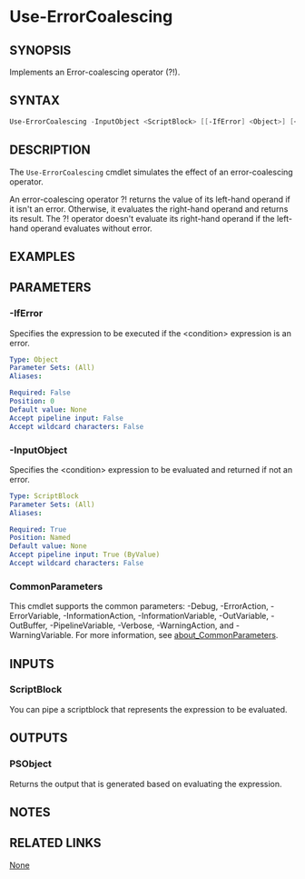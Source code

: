 ﻿---
external help file: PoshToolbox-help.xml
Module Name: PoshToolbox
online version: https://gitlab.com/PoshAJ/PoshToolbox/-/blob/main/docs/Use-ErrorCoalescing.md
schema: 2.0.0
---

# Use-ErrorCoalescing

## SYNOPSIS

Implements an Error-coalescing operator (?!).

## SYNTAX

```powershell
Use-ErrorCoalescing -InputObject <ScriptBlock> [[-IfError] <Object>] [<CommonParameters>]
```

## DESCRIPTION

The `Use-ErrorCoalescing` cmdlet simulates the effect of an error-coalescing operator.

An error-coalescing operator ?! returns the value of its left-hand operand if it isn't an error. Otherwise, it evaluates the right-hand operand and returns its result. The ?! operator doesn't evaluate its right-hand operand if the left-hand operand evaluates without error.

## EXAMPLES

## PARAMETERS

### -IfError

Specifies the expression to be executed if the \<condition\> expression is an error.

```yaml
Type: Object
Parameter Sets: (All)
Aliases:

Required: False
Position: 0
Default value: None
Accept pipeline input: False
Accept wildcard characters: False
```

### -InputObject

Specifies the \<condition\> expression to be evaluated and returned if not an error.

```yaml
Type: ScriptBlock
Parameter Sets: (All)
Aliases:

Required: True
Position: Named
Default value: None
Accept pipeline input: True (ByValue)
Accept wildcard characters: False
```

### CommonParameters

This cmdlet supports the common parameters: -Debug, -ErrorAction, -ErrorVariable, -InformationAction, -InformationVariable, -OutVariable, -OutBuffer, -PipelineVariable, -Verbose, -WarningAction, and -WarningVariable. For more information, see [about_CommonParameters](http://go.microsoft.com/fwlink/?LinkID=113216).

## INPUTS

### ScriptBlock

You can pipe a scriptblock that represents the expression to be evaluated.

## OUTPUTS

### PSObject

Returns the output that is generated based on evaluating the expression.

## NOTES

## RELATED LINKS

[None]()
